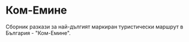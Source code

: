 Ком-Емине
=========

Сборник разкази за най-дългият маркиран туристически маршрут в България - "Ком-Емине".
